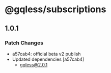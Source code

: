 # @gqless/subscriptions

## 1.0.1
### Patch Changes

- a57cab4: official beta v2 publish
- Updated dependencies [a57cab4]
  - gqless@2.0.1
